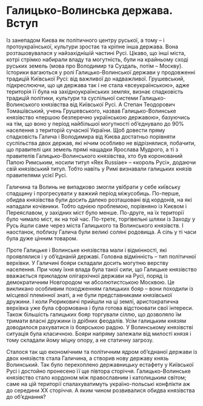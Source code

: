 Галицько-Волинська держава. Вступ
=====
Із занепадом Києва як політичного центру руської, а тому – і
протоукраїнської, культури зростає та кріпне інша держава. Вона
розташовувалася у найзахіднішій частині Русі. Цікаво, що інші міста,
котрі стрімко набирали владу та могутність, були на крайньому сході
руських земель (мова про Володимир та Суздаль, потім – Москву). Історики
вагаються у ролі Галицько-Волинської держави у продовженні традицій
Київської Русі: від важливої до надважливої. Грушевський, підкреслюючи,
що ця держава так і не стала «всеукраїнською», адже територія її була на
західноукраїнських землях, визнає спадковість традицій політики,
культури та суспільної системи Галицько-Волинського князівства від
Київської Русі. А Степан Теодорович Томашівський, учень Грушевського,
назвав Галицько-Волинське князівство «першою безперечно українською
державою», базуючись на тім, що воно у період найбільшої могутності
об’єднувало до 90% населення з територій сучасної України. Щоб довести
пряму спадковість Галича і Володимира від Києва достатньо порівняти
суспільства двох держав, які нічим особливо не відрізнялися, побачити,
що правителі цих земель прямі нащадки Ярослава Мудрого, а ті з
правителів Галицько-Волинського князівства, хто був коронований Папою
Римським, носили титул «Rex Russiae» – «король Русі», додаючи свій
князівський титул. Тобто навіть у Римі визнавали галицьких князів
правителями усієї Русі.

Галичина та Волинь не випадково змогли увібрати у себе київську спадщину
і прогресувати у важкий період міжусобиць. По-перше, обидва князівства
були досить далеко розташовані від кордонів, на які нападали кочівники.
Тобто однією проблемою, порівняно із Києвом і Переяславом, у західних
міст було менше. По-друге, на їх території було чимало міст, як на той
час. По-третє, торгівельні шляхи із Заходу у Русь йшли саме через міста
Галицького та Волинського князівств. І наостанок, поблизу Галича були
великі соляні родовища. А сіль у ті часи була дуже цінним товаром.

Проте Галицьке і Волинське князівства мали і відмінності, які
проявлялися і у об’єднаній державі. Головна відмінність – тип політичної
верхівки. У Галичині бояри складали досить могутню верству населення.
При чому їхня влада була такої сили, що Галицьке князівство вважається
прикладом олігархічної держави на Русі, поряд із демократичним
Новгородом чи абсолютистською Москвою. Це викликано особливим
походженням галицьких бояр – вони походили із місцевої племінної знаті,
а не були представниками князівської дружини. І коли Рюриковичі прийшли
на ці землі, аристократична верхівка уже була сформована і була готова
відстоювати свої інтереси. Також більшість галицьких бояр торгували
сіллю, що дозволяло їм тримати власні дружини із дрібних феодалів. Усім
галицьким князям доводилося рахуватися із боярською радою. У Волинському
князівстві ситуація була класичною. Бояри напряму залежали від милості
князя і тому складали йому міцну опору, а не статичну загрозу.

Сталося так що економічним та політичним ядром об’єднаної держави із
двох князівств стала Галичина, а створив нову державу князь Волинський.
Так було перехоплено державницьку естафету у Київської Русі і достойно
пронесено її ще півтора сторіччя. Галицько-Волинське князівство стало
кордоном між православним і католицьким світом; саме на цій території
спалахуватимуть україно-польські конфлікти аж до середини ХХ сторіччя. А
яким чином розвивалися обидва князівства до об’єднання?

